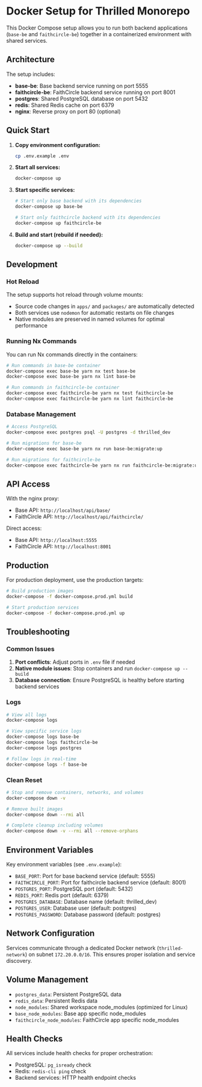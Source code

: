 # Docker Setup for Thrilled Monorepo

This Docker Compose setup allows you to run both backend applications (`base-be` and `faithcircle-be`) together in a containerized environment with shared services.

## Architecture

The setup includes:

- **base-be**: Base backend service running on port 5555
- **faithcircle-be**: FaithCircle backend service running on port 8001
- **postgres**: Shared PostgreSQL database on port 5432
- **redis**: Shared Redis cache on port 6379
- **nginx**: Reverse proxy on port 80 (optional)

## Quick Start

1. **Copy environment configuration:**
   ```bash
   cp .env.example .env
   ```

2. **Start all services:**
   ```bash
   docker-compose up
   ```

3. **Start specific services:**
   ```bash
   # Start only base backend with its dependencies
   docker-compose up base-be

   # Start only faithcircle backend with its dependencies
   docker-compose up faithcircle-be
   ```

4. **Build and start (rebuild if needed):**
   ```bash
   docker-compose up --build
   ```

## Development

### Hot Reload

The setup supports hot reload through volume mounts:
- Source code changes in `apps/` and `packages/` are automatically detected
- Both services use `nodemon` for automatic restarts on file changes
- Native modules are preserved in named volumes for optimal performance

### Running Nx Commands

You can run Nx commands directly in the containers:

```bash
# Run commands in base-be container
docker-compose exec base-be yarn nx test base-be
docker-compose exec base-be yarn nx lint base-be

# Run commands in faithcircle-be container
docker-compose exec faithcircle-be yarn nx test faithcircle-be
docker-compose exec faithcircle-be yarn nx lint faithcircle-be
```

### Database Management

```bash
# Access PostgreSQL
docker-compose exec postgres psql -U postgres -d thrilled_dev

# Run migrations for base-be
docker-compose exec base-be yarn nx run base-be:migrate:up

# Run migrations for faithcircle-be
docker-compose exec faithcircle-be yarn nx run faithcircle-be:migrate:up
```

## API Access

With the nginx proxy:
- Base API: `http://localhost/api/base/`
- FaithCircle API: `http://localhost/api/faithcircle/`

Direct access:
- Base API: `http://localhost:5555`
- FaithCircle API: `http://localhost:8001`

## Production

For production deployment, use the production targets:

```bash
# Build production images
docker-compose -f docker-compose.prod.yml build

# Start production services
docker-compose -f docker-compose.prod.yml up
```

## Troubleshooting

### Common Issues

1. **Port conflicts**: Adjust ports in `.env` file if needed
2. **Native module issues**: Stop containers and run `docker-compose up --build`
3. **Database connection**: Ensure PostgreSQL is healthy before starting backend services

### Logs

```bash
# View all logs
docker-compose logs

# View specific service logs
docker-compose logs base-be
docker-compose logs faithcircle-be
docker-compose logs postgres

# Follow logs in real-time
docker-compose logs -f base-be
```

### Clean Reset

```bash
# Stop and remove containers, networks, and volumes
docker-compose down -v

# Remove built images
docker-compose down --rmi all

# Complete cleanup including volumes
docker-compose down -v --rmi all --remove-orphans
```

## Environment Variables

Key environment variables (see `.env.example`):

- `BASE_PORT`: Port for base backend service (default: 5555)
- `FAITHCIRCLE_PORT`: Port for faithcircle backend service (default: 8001)
- `POSTGRES_PORT`: PostgreSQL port (default: 5432)
- `REDIS_PORT`: Redis port (default: 6379)
- `POSTGRES_DATABASE`: Database name (default: thrilled_dev)
- `POSTGRES_USER`: Database user (default: postgres)
- `POSTGRES_PASSWORD`: Database password (default: postgres)

## Network Configuration

Services communicate through a dedicated Docker network (`thrilled-network`) on subnet `172.20.0.0/16`. This ensures proper isolation and service discovery.

## Volume Management

- `postgres_data`: Persistent PostgreSQL data
- `redis_data`: Persistent Redis data
- `node_modules`: Shared workspace node_modules (optimized for Linux)
- `base_node_modules`: Base app specific node_modules
- `faithcircle_node_modules`: FaithCircle app specific node_modules

## Health Checks

All services include health checks for proper orchestration:
- PostgreSQL: `pg_isready` check
- Redis: `redis-cli ping` check
- Backend services: HTTP health endpoint checks
